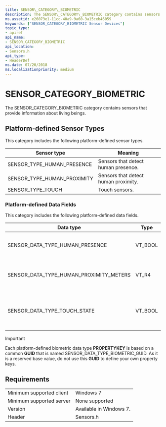 ```yaml
---
title: SENSOR\_CATEGORY\_BIOMETRIC
description: The SENSOR\_CATEGORY\_BIOMETRIC category contains sensors that provide information about living beings.
ms.assetid: e26073e1-11cc-40a9-9a60-3a15ceb46059
keywords: ["SENSOR_CATEGORY_BIOMETRIC Sensor Devices"]
topic_type:
- apiref
api_name:
- SENSOR_CATEGORY_BIOMETRIC
api_location:
- Sensors.h
api_type:
- HeaderDef
ms.date: 07/20/2018
ms.localizationpriority: medium
---
```


# SENSOR\_CATEGORY\_BIOMETRIC


The SENSOR\_CATEGORY\_BIOMETRIC category contains sensors that provide information about living beings.

## Platform-defined Sensor Types

This category includes the following platform-defined sensor types.

|Sensor type|Meaning|
|--|--|
|SENSOR_TYPE_HUMAN_PRESENCE|Sensors that detect human presence.|
|SENSOR_TYPE_HUMAN_PROXIMITY|Sensors that detect human proximity.|
|SENSOR_TYPE_TOUCH|Touch sensors.|

 

### Platform-defined Data Fields

This category includes the following platform-defined data fields.

|Data type|Type|Meaning|
|--|--|--|
|SENSOR_DATA_TYPE_HUMAN_PRESENCE|VT_BOOL|VARIANT_TRUE when a human is using the computer.|
|SENSOR_DATA_TYPE_HUMAN_PROXIMITY_METERS|VT_R4|Distance between a human and the computer, in meters.|
|SENSOR_DATA_TYPE_TOUCH_STATE|VT_BOOL|VARIANT_TRUE when the touch sensor is being touched, otherwise VARIANT_FALSE.|

 

>[!IMPORTANT]
> Each platform-defined biometric data type **PROPERTYKEY** is based on a common **GUID** that is named SENSOR\_DATA\_TYPE\_BIOMETRIC\_GUID. As it is a reserved base value, do not use this **GUID** to define your own property keys.

 

## Requirements


| | |
|--|--|
|Minimum supported client|Windows 7|
|Minimum supported server|None supported|
|Version|Available in Windows 7.|
|Header|Sensors.h|

 

 





